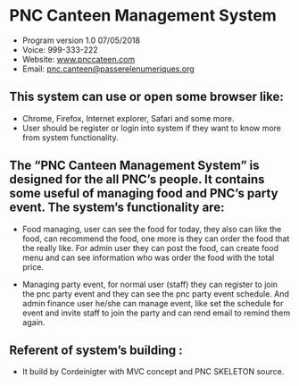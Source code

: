 # PNC Canteen Management System

 * Program version 1.0 07/05/2018
 * Voice: 999-333-222
 * Website: www.pnccateen.com
 * Email: pnc.canteen@passerelenumeriques.org

## This system can use or open some browser like:

 * Chrome, Firefox, Internet explorer, Safari and some more.
 * User should be register or login into system if they want to know more from system functionality.
 

## The “PNC Canteen Management System” is designed for the all PNC’s people. It contains some useful of managing food and PNC’s party event. The system’s functionality are:  

 *  Food managing, user can see the food for today, they also can like the food, can recommend the food, one more is they can order the food that the really like. For admin user they can post the food, can create food menu and can see information who was order the food with the total price.

 *  Managing party event, for normal user (staff) they can register to join the pnc party event and they can see the pnc party event schedule. And admin finance user he/she can manage event, like set the schedule for event and invite staff to join the party and can rend email to remind them again.  


## Referent of system’s building :
 *  It build by Cordeinigter with MVC concept and PNC SKELETON source.  
